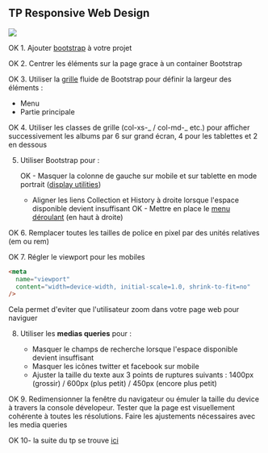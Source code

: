 ## **TP Responsive Web Design**

![](img/exemple.gif)

OK  1. Ajouter [bootstrap](https://getbootstrap.com/docs/4.2/getting-started/download/) à votre projet

OK  2. Centrer les éléments sur la page grace à un container Bootstrap

OK  3. Utiliser la [grille](https://getbootstrap.com/docs/4.2/layout/grid/) fluide de Bootstrap pour définir la largeur des éléments :

   - Menu
   - Partie principale

OK  4. Utiliser les classes de grille (col-xs-_ / col-md-_ etc.) pour afficher successivement les albums par 6 sur grand écran, 4 pour les tablettes et 2 en dessous

5. Utiliser Bootstrap pour :

   OK - Masquer la colonne de gauche sur mobile et sur tablette en mode portrait ([display utilities](https://getbootstrap.com/docs/4.2/utilities/display/))
   - Aligner les liens Collection et History à droite lorsque l'espace disponible devient insuffisant
   OK  - Mettre en place le [menu déroulant](https://getbootstrap.com/docs/4.2/components/dropdowns/) (en haut à droite)

OK  6. Remplacer toutes les tailles de police en pixel par des unités relatives (em ou rem)

OK  7. Régler le viewport pour les mobiles

```html
<meta
  name="viewport"
  content="width=device-width, initial-scale=1.0, shrink-to-fit=no"
/>
```

Cela permet d'eviter que l'utilisateur zoom dans votre page web pour naviguer

8. Utiliser les **medias queries** pour :

   - Masquer le champs de recherche lorsque l'espace disponible devient insuffisant
   - Masquer les icônes twitter et facebook sur mobile
   - Ajuster la taille du texte aux 3 points de ruptures suivants : 1400px (grossir) / 600px (plus petit) / 450px (encore plus petit)

OK  9. Redimensionner la fenêtre du navigateur ou émuler la taille du device à travers la console dévelopeur. Tester que la page est visuellement cohérente à toutes les résolutions. Faire les ajustements nécessaires avec les media queries

OK  10- la suite du tp se trouve [ici](https://github.com/clementAC/Tp5-Responsive-web-design-react)
